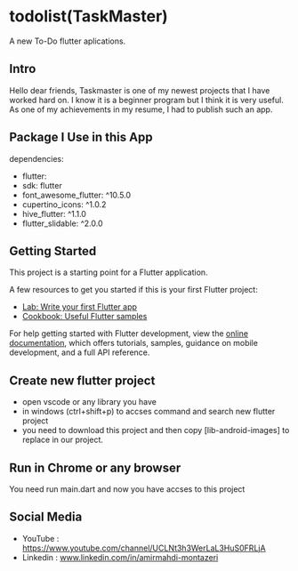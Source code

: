 # todolist(TaskMaster)

A new To-Do flutter aplications.

## Intro 
Hello dear friends, Taskmaster is one of my newest projects that I have worked hard on. I know it is a beginner program but I think it is very useful. As one of my achievements in my resume, I had to publish such an app.

## Package I Use in this App 
dependencies:
-  flutter:
-    sdk: flutter
-  font_awesome_flutter: ^10.5.0
- cupertino_icons: ^1.0.2
-  hive_flutter: ^1.1.0
-  flutter_slidable: ^2.0.0

## Getting Started

This project is a starting point for a Flutter application.

A few resources to get you started if this is your first Flutter project:

- [Lab: Write your first Flutter app](https://docs.flutter.dev/get-started/codelab)
- [Cookbook: Useful Flutter samples](https://docs.flutter.dev/cookbook)

For help getting started with Flutter development, view the
[online documentation](https://docs.flutter.dev/), which offers tutorials,
samples, guidance on mobile development, and a full API reference.

## Create new flutter project
- open vscode or any library you have 
- in windows (ctrl+shift+p) to accses command and search new flutter project
- you need to download this project and then copy [lib-android-images] to replace in our project.
 
## Run in Chrome or any browser 
You need run main.dart and now you have accses to this project

## Social Media 
- YouTube : https://www.youtube.com/channel/UCLNt3h3WerLaL3HuS0FRLjA
- Linkedin : www.linkedin.com/in/amirmahdi-montazeri

